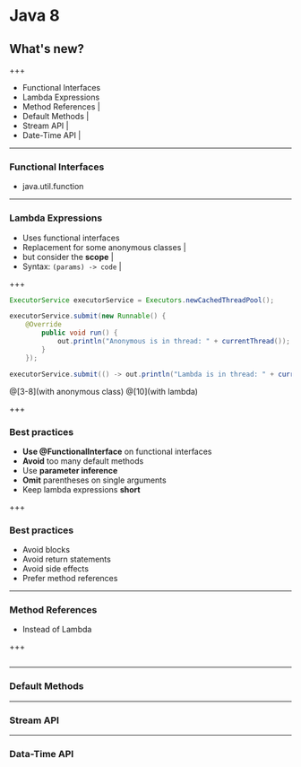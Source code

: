 # Java 8 
## What's new?

+++

- Functional Interfaces
- Lambda Expressions
- Method References |
- Default Methods |
- Stream API |
- Date-Time API |

---

### Functional Interfaces

- java.util.function


---

### Lambda Expressions

- Uses functional interfaces
- Replacement for some anonymous classes |
-   but consider the **scope** | 
- Syntax: `(params) -> code` |

+++

```java
ExecutorService executorService = Executors.newCachedThreadPool();

executorService.submit(new Runnable() {
    @Override
        public void run() {
            out.println("Anonymous is in thread: " + currentThread());
        }
    });

executorService.submit(() -> out.println("Lambda is in thread: " + currentThread()));
```
@[3-8](with anonymous class)
@[10](with lambda)

+++

### Best practices

- **Use @FunctionalInterface** on functional interfaces
- **Avoid** too many default methods
- Use **parameter inference**
- **Omit** parentheses on single arguments
- Keep lambda expressions **short**

+++

### Best practices

- Avoid blocks
- Avoid return statements
- Avoid side effects
- Prefer method references

---

### Method References

- Instead of Lambda

+++

```

```


---

### Default Methods

---

### Stream API

---

### Data-Time API




